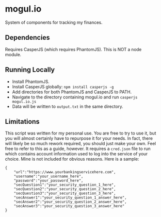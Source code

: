 # mogul.io
System of components for tracking my finances.

## Dependencies

Requires CasperJS (which requires PhantomJS). This is NOT a node module.

## Running Locally
* Install PhantomJS. 
* Install CasperJS globally: `npm install casperjs -g` 
* Add directories for both PhantomJS and CasperJS to PATH. 
* Navigate to the directory containing mogul.io and run `casperjs mogul.io.js` 
* Data will be written to `output.txt` in the same directory. 

## Limitations
This script was written for my personal use. You are free to try to use it, but you
will almost certainly have to repurpose it for your needs. In fact, there will likely
be so much rework required, you should just make your own. Feel free to refer to this
as a guide, however. It requires a `cred.json` file to run which contains account
information used to log into the service of your choice. Mine is not included for
obvious reasons. Here is a sample:

```
{
    "url":"https://www.yourbankingservicehere.com",
    "username":"your_username_here",
    "password":"your_password_here",
    "secQuestion1":"your_security_question_1_here",
    "secQuestion2":"your_security_question_2_here",
    "secQuestion3":"your_security_question_3_here",
    "secAnswer1":"your_security_question_1_answer_here",
    "secAnswer2":"your_security_question_2_answer_here",
    "secAnswer3":"your_security_question_3_answer_here"
}
```
